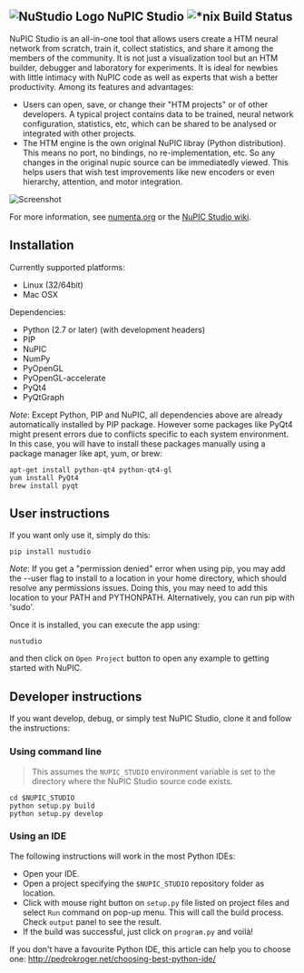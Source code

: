 ## ![NuStudio Logo](https://github.com/nupic-community/nupic.studio/blob/master/nustudio/images/logo.png) NuPIC Studio ![*nix Build Status](https://travis-ci.org/nupic-community/nupic.studio.svg?branch=master)

NuPIC Studio is an all­-in-­one tool that allows users create a HTM neural network from scratch, train it, collect statistics, and share it among the members of the community. It is not just a visualization tool but an HTM builder, debugger and laboratory for experiments. It is ideal for newbies with little intimacy with NuPIC code as well as experts that wish a better productivity. Among its features and advantages:
 * Users can open, save, or change their "HTM projects" or of other developers. A typical project contains data to be trained, neural network configuration, statistics, etc, which can be shared to be analysed or integrated with other projects.
 * The HTM engine is the own original NuPIC libray (Python distribution). This means no port, no bindings, no re-implementation, etc. So any changes in the original nupic source can be immediatedly viewed. This helps users that wish test improvements like new encoders or even hierarchy, attention, and motor integration.

![Screenshot](https://github.com/nupic-community/nupic.studio/blob/master/doc/main_form.png)
 

For more information, see [numenta.org](http://numenta.org) or the [NuPIC Studio wiki](https://github.com/nupic-community/nupic.studio/wiki).

## Installation

Currently supported platforms:

 * Linux (32/64bit)
 * Mac OSX

Dependencies:

 * Python (2.7 or later) (with development headers)
 * PIP
 * NuPIC
 * NumPy
 * PyOpenGL
 * PyOpenGL-accelerate
 * PyQt4
 * PyQtGraph

_Note_: Except Python, PIP and NuPIC, all dependencies above are already automatically installed by PIP package. However some packages like PyQt4 might present errors due to conflicts specific to each system environment. In this case, you will have to install these packages manually using a package manager like apt, yum, or brew:

    apt-get install python-qt4 python-qt4-gl
    yum install PyQt4
    brew install pyqt

## User instructions

If you want only use it, simply do this:

    pip install nustudio

_Note_: If you get a "permission denied" error when using pip, you may add the --user flag to install to a location in your home directory, which should resolve any permissions issues. Doing this, you may need to add this location to your PATH and PYTHONPATH. Alternatively, you can run pip with 'sudo'.

Once it is installed, you can execute the app using:

    nustudio

and then click on `Open Project` button to open any example to getting started with NuPIC.

## Developer instructions

If you want develop, debug, or simply test NuPIC Studio, clone it and follow the instructions:

### Using command line

> This assumes the `NUPIC_STUDIO` environment variable is set to the directory where the NuPIC Studio source code exists.

    cd $NUPIC_STUDIO
    python setup.py build
    python setup.py develop

### Using an IDE

The following instructions will work in the most Python IDEs:

 * Open your IDE.
 * Open a project specifying the `$NUPIC_STUDIO` repository folder as location.
 * Click with mouse right button on `setup.py` file listed on project files and select `Run` command on pop-up menu. This will call the build process. Check `output` panel to see the result.
 * If the build was successful, just click on `program.py` and voilà!

If you don't have a favourite Python IDE, this article can help you to choose one: http://pedrokroger.net/choosing-best-python-ide/
